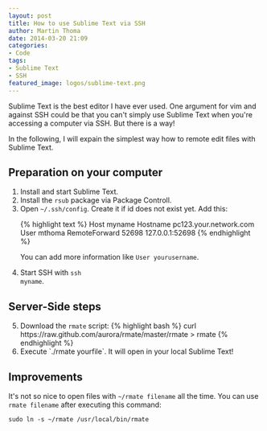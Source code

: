 ```yaml
---
layout: post
title: How to use Sublime Text via SSH
author: Martin Thoma
date: 2014-03-20 21:09
categories:
- Code
tags:
- Sublime Text
- SSH
featured_image: logos/sublime-text.png
---
```


Sublime Text is the best editor I have ever used. One argument for vim and against
SSH could be that you can't simply use Sublime Text when you're accessing a
computer via SSH. But there is a way!

In the following, I will expain the simplest way how to remote edit files with
Sublime Text.

## Preparation on your computer

<ol>
    <li>Install and start Sublime Text.</li>
    <li>Install the <code>rsub</code> package via Package Controll.</li>
    <li>Open <code>~/.ssh/config</code>. Create it if id does not exist yet. Add this:

{% highlight text %}
Host myname
  Hostname pc123.your.network.com
  User mthoma
  RemoteForward 52698 127.0.0.1:52698
{% endhighlight %}

You can add more information like `User yourusername`.</li>
    <li>Start SSH with <code>ssh myname</code>.</li>
</ol>

## Server-Side steps

<ol start="5">
    <li>Download the <code>rmate</code> script:
{% highlight bash %}
curl https://raw.github.com/aurora/rmate/master/rmate > rmate
{% endhighlight %}
    </li>
    <li>Execute `./rmate yourfile`. It will open in your local Sublime Text!</li>
</ol>

## Improvements

It's not so nice to open files with `~/rmate filename` all the time. You can
use `rmate filename` after executing this command:

`sudo ln -s ~/rmate /usr/local/bin/rmate`
